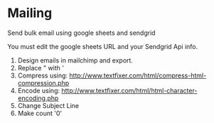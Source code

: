 # Mailing
Send bulk email using google sheets and sendgrid

You must edit the google sheets URL and your Sendgrid Api info. 

1) Design emails in mailchimp and export.
2) Replace " with '
3) Compress using: http://www.textfixer.com/html/compress-html-compression.php
4) Encode using: http://www.textfixer.com/html/html-character-encoding.php
5) Change Subject Line
6) Make count '0'

